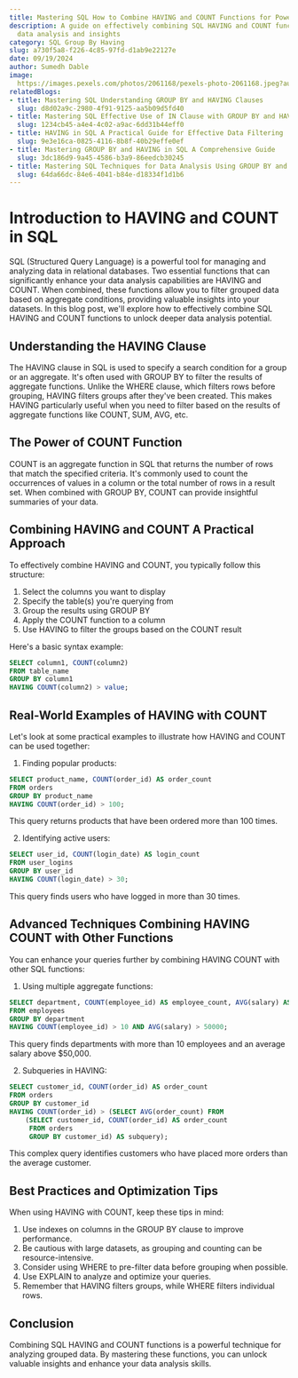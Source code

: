 ```yaml
---
title: Mastering SQL How to Combine HAVING and COUNT Functions for Powerful Data Analysis
description: A guide on effectively combining SQL HAVING and COUNT functions for enhanced
  data analysis and insights
category: SQL Group By Having
slug: a730f5a8-f226-4c85-97fd-d1ab9e22127e
date: 09/19/2024
author: Sumedh Dable
image: 
  https://images.pexels.com/photos/2061168/pexels-photo-2061168.jpeg?auto=compress&cs=tinysrgb&w=600
relatedBlogs:
- title: Mastering SQL Understanding GROUP BY and HAVING Clauses
  slug: d8d02a9c-2980-4f91-9125-aa5b09d5fd40
- title: Mastering SQL Effective Use of IN Clause with GROUP BY and HAVING
  slug: 1234cb45-a4e4-4c02-a9ac-6dd31b44eff0
- title: HAVING in SQL A Practical Guide for Effective Data Filtering
  slug: 9e3e16ca-0825-4116-8b8f-40b29effe0ef
- title: Mastering GROUP BY and HAVING in SQL A Comprehensive Guide
  slug: 3dc186d9-9a45-4586-b3a9-86eedcb30245
- title: Mastering SQL Techniques for Data Analysis Using GROUP BY and HAVING Together
  slug: 64da66dc-84e6-4041-b84e-d18334f1d1b6
---
```


# Introduction to HAVING and COUNT in SQL

SQL (Structured Query Language) is a powerful tool for managing and analyzing data in relational databases. Two essential functions that can significantly enhance your data analysis capabilities are HAVING and COUNT. When combined, these functions allow you to filter grouped data based on aggregate conditions, providing valuable insights into your datasets. In this blog post, we'll explore how to effectively combine SQL HAVING and COUNT functions to unlock deeper data analysis potential.

## Understanding the HAVING Clause

The HAVING clause in SQL is used to specify a search condition for a group or an aggregate. It's often used with GROUP BY to filter the results of aggregate functions. Unlike the WHERE clause, which filters rows before grouping, HAVING filters groups after they've been created. This makes HAVING particularly useful when you need to filter based on the results of aggregate functions like COUNT, SUM, AVG, etc.

## The Power of COUNT Function

COUNT is an aggregate function in SQL that returns the number of rows that match the specified criteria. It's commonly used to count the occurrences of values in a column or the total number of rows in a result set. When combined with GROUP BY, COUNT can provide insightful summaries of your data.

## Combining HAVING and COUNT A Practical Approach

To effectively combine HAVING and COUNT, you typically follow this structure:

1. Select the columns you want to display
2. Specify the table(s) you're querying from
3. Group the results using GROUP BY
4. Apply the COUNT function to a column
5. Use HAVING to filter the groups based on the COUNT result

Here's a basic syntax example:

```sql
SELECT column1, COUNT(column2)
FROM table_name
GROUP BY column1
HAVING COUNT(column2) > value;
```

## Real-World Examples of HAVING with COUNT

Let's look at some practical examples to illustrate how HAVING and COUNT can be used together:

1. Finding popular products:
```sql
SELECT product_name, COUNT(order_id) AS order_count
FROM orders
GROUP BY product_name
HAVING COUNT(order_id) > 100;
```
This query returns products that have been ordered more than 100 times.

2. Identifying active users:
```sql
SELECT user_id, COUNT(login_date) AS login_count
FROM user_logins
GROUP BY user_id
HAVING COUNT(login_date) > 30;
```
This query finds users who have logged in more than 30 times.

## Advanced Techniques Combining HAVING COUNT with Other Functions

You can enhance your queries further by combining HAVING COUNT with other SQL functions:

1. Using multiple aggregate functions:
```sql
SELECT department, COUNT(employee_id) AS employee_count, AVG(salary) AS avg_salary
FROM employees
GROUP BY department
HAVING COUNT(employee_id) > 10 AND AVG(salary) > 50000;
```
This query finds departments with more than 10 employees and an average salary above $50,000.

2. Subqueries in HAVING:
```sql
SELECT customer_id, COUNT(order_id) AS order_count
FROM orders
GROUP BY customer_id
HAVING COUNT(order_id) > (SELECT AVG(order_count) FROM 
    (SELECT customer_id, COUNT(order_id) AS order_count 
     FROM orders 
     GROUP BY customer_id) AS subquery);
```
This complex query identifies customers who have placed more orders than the average customer.

## Best Practices and Optimization Tips

When using HAVING with COUNT, keep these tips in mind:

1. Use indexes on columns in the GROUP BY clause to improve performance.
2. Be cautious with large datasets, as grouping and counting can be resource-intensive.
3. Consider using WHERE to pre-filter data before grouping when possible.
4. Use EXPLAIN to analyze and optimize your queries.
5. Remember that HAVING filters groups, while WHERE filters individual rows.

## Conclusion

Combining SQL HAVING and COUNT functions is a powerful technique for analyzing grouped data. By mastering these functions, you can unlock valuable insights and enhance your data analysis skills.